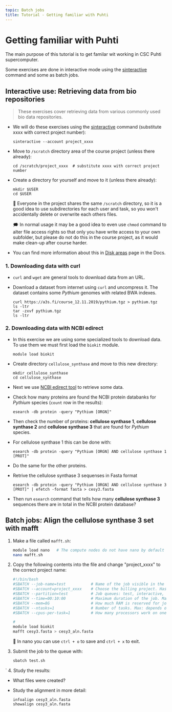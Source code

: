 ```yaml
---
topic: Batch jobs
title: Tutorial - Getting familiar with Puhti
---
```

# Getting familiar with Puhti

The main purpose of this tutorial is to get familar wit working in CSC
Puhti supercomputer. 

Some exercises are done in interactive mode using the [sinteractive](https://docs.csc.fi/computing/running/interactive-usage/) 
command and some as batch jobs.

## Interactive use: Retrieving data from bio repositories

> These exercises cover retrieving data from various commonly used bio data repositories.

- We will do these exercises using the [sinteractive](https://docs.csc.fi/computing/running/interactive-usage/) command (substitute xxxx with correct project number):

  ```text
  sinteractive --account project_xxxx
  ```

- Move to `/scratch` directory area of the course project (unless there already):

  ```text
  cd /scratch/project_xxxx  # substitute xxxx with correct project number
  ```
- Create a directory for yourself and move to it (unless there already):

  ```text
  mkdir $USER
  cd $USER
  ```

  💭 Everyone in the project shares the same `/scratch` directory, so
  it is a good idea to use subdirectories for each user and task, so 
  you won't accidentally delete or overwrite each others files.

  🗯 In normal usage it may be a good idea to even use `chmod` command 
  to alter file access rights so that only you have write access to
  your own subfolder, but please do not do this in the course project, 
  as it would make clean-up after course harder.

- You can find more information about this in [Disk areas](https://docs.csc.fi/computing/disk/)
page in the Docs.

### 1. Downloading data with curl

- `curl` and `wget` are general tools to download data from an URL.

- Download a dataset from internet using `curl` and uncompress it. The dataset contains some *Pythium* genomes with  related BWA indexes.
    ```text
    curl https://a3s.fi/course_12.11.2019/pythium.tgz > pythium.tgz
    ls -ltr
    tar -zxvf pythium.tgz  
    ls -ltr
    ```

### 2. Downloading data with NCBI edirect

- In this exercise we are using some specialized tools to download
data. To use them we must first load the `biokit` module. 

    ```text
    module load biokit
    ```
- Create directory `cellulose_synthase` and move to this new directory:

   ```text
   mkdir cellulose_synthase
   cd cellulose_synthase
   ```

- Next we use [NCBI edirect tool](https://docs.csc.fi/apps/edirect/) to retrieve some data.

- Check how many proteins are found the NCBI protein databanks for *Pythium* species (`count` row in the results):

    ```text
    esearch -db protein -query "Pythium [ORGN]" 
    ```

- Then check the number of proteins: **cellulose synthase 1**, **cellulose synthase 2** and **cellulose synthase 3** that are found for *Pythium* species.

- For cellulose synthase 1 this can be done with:

    ```text
    esearch -db protein -query "Pythium [ORGN] AND cellulose synthase 1 [PROT]"
    ```

- Do the same for the other proteins.

- Retrive the cellulose synthase 3 sequenses in Fasta format

    ```text
    esearch -db protein -query "Pythium [ORGN] AND cellulose synthase 3 [PROT]" | efetch -format fasta > cesy3.fasta
    ```

- Then run `esearch` command that tells how many **cellulose synthase 3** sequences there are in total in the NCBI protein database?


## Batch jobs: Align the cellulose synthase 3 set with mafft

1. Make a file called `mafft.sh`:
    ```bash
    module load nano   # The compute nodes do not have nano by default
    nano mafft.sh
    ```
2. Copy the following contents into the file and change "project_xxxx" to the correct project name:
    ```bash
    #!/bin/bash
    #SBATCH --job-name=test           # Name of the job visible in the queue.
    #SBATCH --account=project_xxxx    # Choose the billing project. Has to be defined!
    #SBATCH --partition=test          # Job queues: test, interactive, small, large, longrun, hugemem, hugemem_longrun
    #SBATCH --time=00:10:00           # Maximum duration of the job. Max: depends of the partition. 
    #SBATCH --mem=8G                  # How much RAM is reserved for job per node.
    #SBATCH --ntasks=1                # Number of tasks. Max: depends on partition.
    #SBATCH --cpus-per-task=1         # How many processors work on one task. Max: Number of CPUs per node.

    # 
    module load biokit
    mafft cesy3.fasta > cesy3_aln.fasta
   
    ```

    💬 In nano you can use `ctrl + o` to save and `ctrl + x` to exit.

3. Submit the job to the queue with:

    ```bash
   sbatch test.sh
    ```
`
4. Study the results:

- What files were created?

- Study the alignment in more detail:
    ```text
    infoalign cesy3_aln.fasta
    showalign cesy3_aln.fasta
    ```
